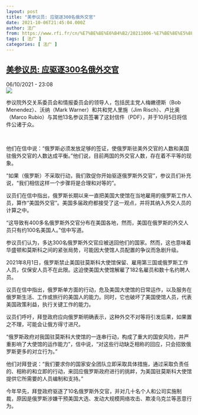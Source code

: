 ```yaml
---
layout: post
title: "美参议员: 应驱逐300名俄外交官"
date: 2021-10-06T21:45:04.000Z
author: 法广
from: https://www.rfi.fr/cn/%E7%BE%8E%E6%B4%B2/20211006-%E7%BE%8E%E5%8F%82%E8%AE%AE%E5%91%98-%E5%BA%94%E9%A9%B1%E9%80%90300%E5%90%8D%E4%BF%84%E5%A4%96%E4%BA%A4%E5%AE%98
tags: [ 法广 ]
categories: [ 法广 ]
---
```

<!--1633556704000-->
[美参议员: 应驱逐300名俄外交官](https://www.rfi.fr/cn/%E7%BE%8E%E6%B4%B2/20211006-%E7%BE%8E%E5%8F%82%E8%AE%AE%E5%91%98-%E5%BA%94%E9%A9%B1%E9%80%90300%E5%90%8D%E4%BF%84%E5%A4%96%E4%BA%A4%E5%AE%98)
------

<div>
<div>06/10/2021 - 23:08</div><img src="https://s.rfi.fr/media/display/80fe2ff8-26e9-11ec-95ac-005056bf30b7/22288534lpw-22288536-article-russie-etatsunis-moscou-jpg_8283272_660x287.png"><div >                    <p>参议院外交关系委员会和情报委员会的领导人，包括民主党人梅嫩德斯（Bob Menendez）、沃纳（Mark Warner）和共和党人里施（Jim Risch）、卢比奥（Marco Rubio）与其他13名参议员签署了这封信件（PDF），并于10月5日将信件公诸于众。</p><p> </p><p>他们在信中说：“俄罗斯必须发放足够的签证，使俄罗斯驻美外交官的人数和美国驻俄外交官的人数达成平衡。”他们说，目前两国的外交官人数，存在着不平等的现象。</p><p>“如果（俄罗斯）不采取行动，我们敦促你开始驱逐俄罗斯外交官”，参议员们补充说，“我们相信这样一个步骤将是合理和对等的”。</p><p>议员们在信中指出，俄罗斯长期以来一直把美国大使馆在当地雇用的俄罗斯工作人员，算作“美国外交官”。美国多届政府都接受了这一观点，并将其纳入外交人员的计算之中。</p><p>“这导致有400多名俄罗斯外交官分布在美国各地，然而，美国在俄罗斯的外交人员只有约100名美国人。”信中写道。</p><p>参议员们认为，多达300名俄罗斯外交官应被送回他们的国家。然而，这也意味着华盛顿和莫斯科之间的紧张局势，可能因大使馆人员配置的争议而急剧升级。</p><p>2021年8月1日，俄罗斯禁止美国驻莫斯科大使馆保留、雇用第三国或俄罗斯工作人员，仅保安人员不在此限。这迫使美国大使馆解雇了182名雇员和数十名约聘人员。</p><p>议员在信中指出，俄罗斯单方面的行动，危及美国大使馆的日常运作，以及服务在俄罗斯生活、工作或旅行的美国人的能力。同时，它也破坏了美国使馆人员，代表美国政策利益，执行关键工作的能力。</p><p>议员们呼吁，拜登政府应向俄罗斯明确表示，这种外交不对等将引发后果，如果置之不理，可能会让俄方得寸进尺。</p><p>“俄罗斯政府对我国驻莫斯科大使馆的一连串行动，构成了重大的国安风险，并严重影响了大使馆的运作能力”，信中说，“对这些行动缺乏相称的回应，只会招致俄罗斯更多的对立行为。”</p><p>他们对拜登说：“我们要求你的国家安全团队立即采取具体措施，通过采取负责任的、相称的和立即的行动，来回应俄罗斯政府进行的挑衅，为美国驻莫斯科大使馆提供它所需要的人员编制和支持。”</p><p>今年早先，拜登政府驱逐了10名俄罗斯外交官，并对几十名个人和公司实施制裁，原因是俄罗斯涉嫌干预美国大选、发动大规模网络攻击、欺凌乌克兰等恶意行为。</p>                                            <div data-selfpromo-newsletter>    </div>    <div data-selfpromo-app>    </div>                </div>
</div>
